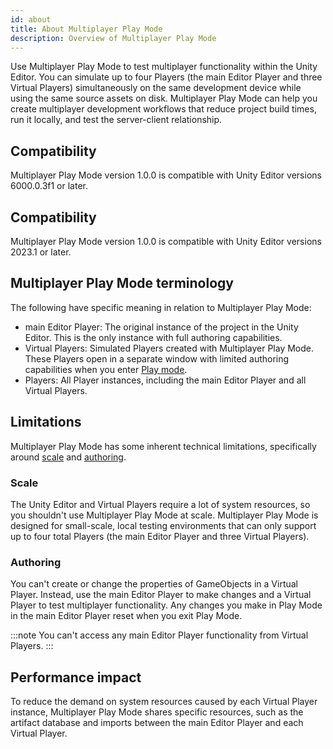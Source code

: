 ```yaml
---
id: about
title: About Multiplayer Play Mode
description: Overview of Multiplayer Play Mode
---
```


Use Multiplayer Play Mode to test multiplayer functionality within the Unity Editor. You can simulate up to four Players (the main Editor Player and three Virtual Players) simultaneously on the same development device while using the same source assets on disk. Multiplayer Play Mode can help you create multiplayer development workflows that reduce project build times, run it locally, and test the server-client relationship.

## Compatibility
Multiplayer Play Mode version 1.0.0 is compatible with Unity Editor versions 6000.0.3f1 or later.

## Compatibility
Multiplayer Play Mode version 1.0.0 is compatible with Unity Editor versions 2023.1 or later.

## Multiplayer Play Mode terminology

The following have specific meaning in relation to Multiplayer Play Mode:

* main Editor Player: The original instance of the project in the Unity Editor. This is the only instance with full authoring capabilities.
* Virtual Players: Simulated Players created with Multiplayer Play Mode. These Players open in a separate window with limited authoring capabilities when you enter [Play mode](https://docs.unity3d.com/Manual/GameView.html).
* Players: All Player instances, including the main Editor Player and all Virtual Players.

## Limitations

Multiplayer Play Mode has some inherent technical limitations, specifically around [scale](#scale) and [authoring](#authoring).

### Scale

The Unity Editor and Virtual Players require a lot of system resources, so you shouldn't use Multiplayer Play Mode at scale. Multiplayer Play Mode is designed for small-scale, local testing environments that can only support up to four total Players (the main Editor Player and three Virtual Players).

### Authoring
You can't create or change the properties of GameObjects in a Virtual Player. Instead, use the main Editor Player to make changes and a Virtual Player to test multiplayer functionality. Any changes you make in Play Mode in the main Editor Player reset when you exit Play Mode.

:::note
You can't access any main Editor Player functionality from Virtual Players.
:::

## Performance impact

To reduce the demand on system resources caused by each Virtual Player instance, Multiplayer Play Mode shares specific resources, such as the artifact database and imports between the main Editor Player and each Virtual Player.
